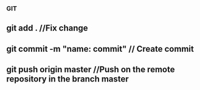 ### GIT

## git add . //Fix change
## git commit -m "name: commit"  // Create commit
## git push origin master  //Push on the remote repository in the branch master
